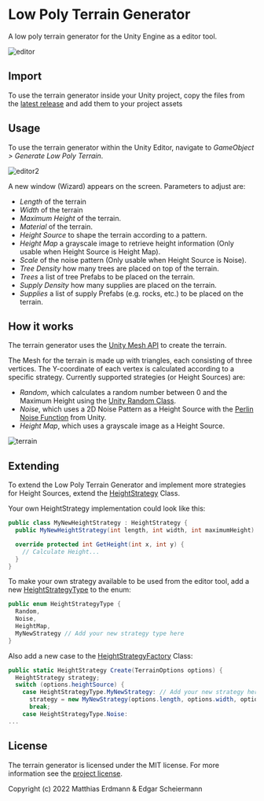# Low Poly Terrain Generator
A low poly terrain generator for the Unity Engine as a editor tool. 

![editor](https://user-images.githubusercontent.com/39056343/157112662-14f3100d-98c6-41f8-8e51-93b891491bf2.PNG)

## Import
To use the terrain generator inside your Unity project, copy the files from the [latest release](https://github.com/escheiermann/low-poly-terrain-generator/releases/tag/Latest) and add them to your project assets

## Usage 
To use the terrain generator within the Unity Editor, navigate to _GameObject > Generate Low Poly Terrain_.

![editor2](https://user-images.githubusercontent.com/39056343/157121107-a352f1d3-fcb5-4807-8133-ab20c9e9e0b5.PNG)

A new window (Wizard) appears on the screen. Parameters to adjust are:
- *Length* of the terrain
- *Width* of the terrain
- *Maximum Height* of the terrain. 
- *Material* of the terrain.
- *Height Source* to shape the terrain according to a pattern.
- *Height Map* a grayscale image to retrieve height information (Only usable when Height Source is Height Map).
- *Scale* of the noise pattern (Only usable when Height Source is Noise).
- *Tree Density* how many trees are placed on top of the terrain.
- *Trees* a list of tree Prefabs to be placed on the terrain.
- *Supply Density* how many supplies are placed on the terrain.
- *Supplies* a list of supply Prefabs (e.g. rocks, etc.) to be placed on the terrain.

## How it works
The terrain generator uses the [Unity Mesh API](https://docs.unity3d.com/ScriptReference/Mesh.html) to create the terrain.

The Mesh for the terrain is made up with triangles, each consisting of three vertices. The Y-coordinate of each vertex is calculated according to a specific strategy.
Currently supported strategies (or Height Sources) are:
- *Random*, which calculates a random number between 0 and the Maximum Height using the [Unity Random Class](https://docs.unity3d.com/ScriptReference/Random.html).
- *Noise*, which uses a 2D Noise Pattern as a Height Source with the [Perlin Noise Function](https://docs.unity3d.com/ScriptReference/Mathf.PerlinNoise.html) from Unity.
- *Height Map*, which uses a grayscale image as a Height Source.

![terrain](https://user-images.githubusercontent.com/39056343/157115915-1aee43b1-d21d-4eab-adcd-c827aa872157.PNG)

## Extending
To extend the Low Poly Terrain Generator and implement more strategies for Height Sources, extend the [HeightStrategy](https://github.com/escheiermann/low-poly-terrain-generator/blob/3258d7f5370b346f6ce979d298a7a25fca1c58d3/Low%20Poly%20Terrain%20Generator/Assets/Low%20Poly%20Terrain%20Generator/Generator/Height/Strategies/HeightStrategy.cs) Class.

Your own HeightStrategy implementation could look like this:
```c#
public class MyNewHeightStrategy : HeightStrategy {
  public MyNewHeightStrategy(int length, int width, int maximumHeight): base(length, width, maximumHeight) {}

  override protected int GetHeight(int x, int y) {
    // Calculate Height...
  }
}
```

To make your own strategy available to be used from the editor tool, add a new [HeightStrategyType](https://github.com/escheiermann/low-poly-terrain-generator/blob/3258d7f5370b346f6ce979d298a7a25fca1c58d3/Low%20Poly%20Terrain%20Generator/Assets/Low%20Poly%20Terrain%20Generator/Generator/Height/HeightStrategyType.cs) to the enum:
```c#
public enum HeightStrategyType {
  Random, 
  Noise, 
  HeightMap,
  MyNewStrategy // Add your new strategy type here
}
```

Also add a new case to the [HeightStrategyFactory](https://github.com/escheiermann/low-poly-terrain-generator/blob/3258d7f5370b346f6ce979d298a7a25fca1c58d3/Low%20Poly%20Terrain%20Generator/Assets/Low%20Poly%20Terrain%20Generator/Generator/Height/HeightStrategyFactory.cs) Class:
```c#
public static HeightStrategy Create(TerrainOptions options) {
  HeightStrategy strategy;
  switch (options.heightSource) {
    case HeightStrategyType.MyNewStrategy: // Add your new strategy here
      strategy = new MyNewStrategy(options.length, options.width, options.maximumHeight);
      break;
    case HeightStrategyType.Noise: 
...
```

## License
The terrain generator is licensed under the MIT license.
For more information see the [project license](https://github.com/escheiermann/low-poly-terrain-generator/blob/main/LICENSE).

Copyright (c) 2022 Matthias Erdmann & Edgar Scheiermann
